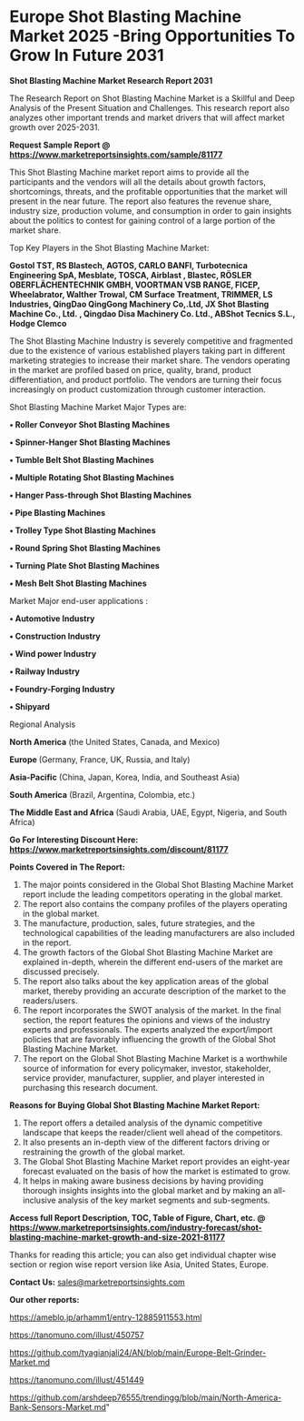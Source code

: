 # Europe Shot Blasting Machine Market 2025 -Bring Opportunities To Grow In Future 2031

<strong>Shot Blasting Machine Market Research Report 2031</strong>

The Research Report on Shot Blasting Machine Market is a Skillful and Deep Analysis of the Present Situation and Challenges. This research report also analyzes other important trends and market drivers that will affect market growth over 2025-2031.

<strong>Request Sample Report @ <a href=https://www.marketreportsinsights.com/sample/81177>https://www.marketreportsinsights.com/sample/81177</a></strong>

This Shot Blasting Machine market report aims to provide all the participants and the vendors will all the details about growth factors, shortcomings, threats, and the profitable opportunities that the market will present in the near future. The report also features the revenue share, industry size, production volume, and consumption in order to gain insights about the politics to contest for gaining control of a large portion of the market share.

Top Key Players in the Shot Blasting Machine Market:

<strong>Gostol TST, RS Blastech, AGTOS, CARLO BANFI, Turbotecnica Engineering SpA, Mesblate, TOSCA, Airblast , Blastec, RÖSLER OBERFLÄCHENTECHNIK GMBH, VOORTMAN VSB RANGE, FICEP, Wheelabrator, Walther Trowal, CM Surface Treatment, TRIMMER, LS Industries, QingDao QingGong Machinery Co,.Ltd, JX Shot Blasting Machine Co., Ltd. , Qingdao Disa Machinery Co. Ltd., ABShot Tecnics S.L., Hodge Clemco </strong>

The Shot Blasting Machine Industry is severely competitive and fragmented due to the existence of various established players taking part in different marketing strategies to increase their market share. The vendors operating in the market are profiled based on price, quality, brand, product differentiation, and product portfolio. The vendors are turning their focus increasingly on product customization through customer interaction.

Shot Blasting Machine Market Major Types are:

<strong>• Roller Conveyor Shot Blasting Machines

• Spinner-Hanger Shot Blasting Machines

• Tumble Belt Shot Blasting Machines

• Multiple Rotating Shot Blasting Machines

• Hanger Pass-through Shot Blasting Machines

• Pipe Blasting Machines

• Trolley Type Shot Blasting Machines

• Round Spring Shot Blasting Machines

• Turning Plate Shot Blasting Machines

• Mesh Belt Shot Blasting Machines</strong>

Market Major end-user applications :

<strong>• Automotive Industry

• Construction Industry

• Wind power Industry

• Railway Industry 

• Foundry-Forging Industry

• Shipyard</strong>

Regional Analysis

</u><strong><b>North America</b></strong> (the United States, Canada, and Mexico)

<strong><b>Europe </b></strong>(Germany, France, UK, Russia, and Italy)

<strong><b>Asia-Pacific</b></strong> (China, Japan, Korea, India, and Southeast Asia)

<strong><b>South America</b></strong> (Brazil, Argentina, Colombia, etc.)

<strong><b>The Middle East and Africa</b></strong> (Saudi Arabia, UAE, Egypt, Nigeria, and South Africa)

<strong>Go For Interesting Discount Here: <a href=https://www.marketreportsinsights.com/discount/81177>https://www.marketreportsinsights.com/discount/81177</a></strong>

<strong>Points Covered in The Report:</strong>
<ol>
  <li>The major points considered in the Global Shot Blasting Machine Market report include the leading competitors operating in the global market.</li>
  <li>The report also contains the company profiles of the players operating in the global market.</li>
  <li>The manufacture, production, sales, future strategies, and the technological capabilities of the leading manufacturers are also included in the report.</li>
  <li>The growth factors of the Global Shot Blasting Machine Market are explained in-depth, wherein the different end-users of the market are discussed precisely.</li>
  <li>The report also talks about the key application areas of the global market, thereby providing an accurate description of the market to the readers/users.</li>
  <li>The report incorporates the SWOT analysis of the market. In the final section, the report features the opinions and views of the industry experts and professionals. The experts analyzed the export/import policies that are favorably influencing the growth of the Global Shot Blasting Machine Market.</li>
  <li>The report on the Global Shot Blasting Machine Market is a worthwhile source of information for every policymaker, investor, stakeholder, service provider, manufacturer, supplier, and player interested in purchasing this research document.</li>
</ol>
<strong>Reasons for Buying Global Shot Blasting Machine Market Report:</strong>

<ol>
  <li>The report offers a detailed analysis of the dynamic competitive landscape that keeps the reader/client well ahead of the competitors.</li>
  <li>It also presents an in-depth view of the different factors driving or restraining the growth of the global market.</li>
  <li>The Global Shot Blasting Machine Market report provides an eight-year forecast evaluated on the basis of how the market is estimated to grow.</li>
  <li>It helps in making aware business decisions by having providing thorough insights insights into the global market and by making an all-inclusive analysis of the key market segments and sub-segments.</li>
</ol>
<strong>Access full Report Description, TOC, Table of Figure, Chart, etc. @ <a href=https://www.marketreportsinsights.com/industry-forecast/shot-blasting-machine-market-growth-and-size-2021-81177>https://www.marketreportsinsights.com/industry-forecast/shot-blasting-machine-market-growth-and-size-2021-81177</a></strong>


Thanks for reading this article; you can also get individual chapter wise section or region wise report version like Asia, United States, Europe.

<strong>Contact Us:</strong>
sales@marketreportsinsights.com

<strong>Our other reports:</strong>

<a href=https://ameblo.jp/arhamm1/entry-12885911553.html>https://ameblo.jp/arhamm1/entry-12885911553.html</a>

<a href=https://tanomuno.com/illust/450757>https://tanomuno.com/illust/450757</a>

<a href=https://github.com/tyagianjali24/AN/blob/main/Europe-Belt-Grinder-Market.md>https://github.com/tyagianjali24/AN/blob/main/Europe-Belt-Grinder-Market.md</a>

<a href=https://tanomuno.com/illust/451449>https://tanomuno.com/illust/451449</a>

<a href=https://github.com/arshdeep76555/trendingg/blob/main/North-America-Bank-Sensors-Market.md>https://github.com/arshdeep76555/trendingg/blob/main/North-America-Bank-Sensors-Market.md</a>"
